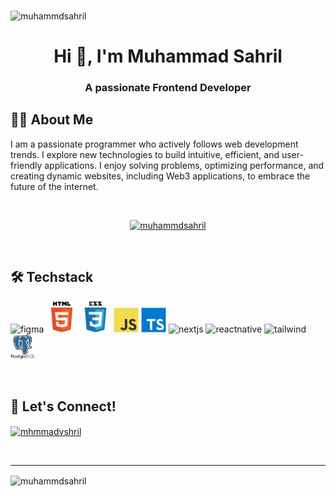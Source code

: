 ###
<p align="left"> <img src="https://komarev.com/ghpvc/?username=muhammdsahril&label=Profile%20views&color=0e75b6&style=flat" alt="muhammdsahril" /> </p>
<div>
  <h1 align="center">Hi 👋, I'm Muhammad Sahril</h1>
  <h3 align="center">A passionate Frontend Developer</h3>
  
<h2 align="left">👨‍💻 About Me</h2>
<p align="left">
  I am a passionate programmer who actively follows web development trends. I explore new technologies to build intuitive, efficient, and user-friendly applications. I enjoy solving problems, optimizing performance, and creating dynamic websites, including Web3 applications, to embrace the future of the internet.
</p>
<br>


  <p align="center">
    <a href="https://github.com/ryo-ma/github-profile-trophy">
      <img src="https://github-profile-trophy.vercel.app/?username=muhammdsahril" alt="muhammdsahril" />
    </a> 
  </p>
  <br>


<h2 align="left">🛠 Techstack</h2>
<p align="left">
  <img src="https://www.vectorlogo.zone/logos/figma/figma-icon.svg" alt="figma" width="40" height="40"/> 
  <img src="https://raw.githubusercontent.com/devicons/devicon/master/icons/html5/html5-original-wordmark.svg" alt="html5" width="50" height="50"/> 
  <img src="https://raw.githubusercontent.com/devicons/devicon/master/icons/css3/css3-original-wordmark.svg" alt="css3" width="50" height="50"/> 
  <img src="https://raw.githubusercontent.com/devicons/devicon/master/icons/javascript/javascript-original.svg" alt="javascript" width="40" height="40"/> 
  <img src="https://raw.githubusercontent.com/devicons/devicon/master/icons/typescript/typescript-original.svg" alt="typescript" width="40" height="40"/> 
  <img src="https://github.com/muhammdsahril/picture-source/blob/main/icons/framework/nextjs-bg-white(2).png" alt="nextjs" width="39" height="39"/>
  <img src="https://reactnative.dev/img/header_logo.svg" alt="reactnative" width="40" height="40"/> 
  <img src="https://www.vectorlogo.zone/logos/tailwindcss/tailwindcss-icon.svg" alt="tailwind" width="40" height="40"/>
  <img src="https://raw.githubusercontent.com/devicons/devicon/master/icons/postgresql/postgresql-original-wordmark.svg" alt="postgresql" width="40" height="40"/> 
</p>
<br>

<h2 align="left">🤝 Let's Connect!</h2>
<p align="left">
    <a href="https://instagram.com/mhmmadvshril" target="blank"><img align="center" src="https://raw.githubusercontent.com/rahuldkjain/github-profile-readme-generator/master/src/images/icons/Social/instagram.svg" alt="mhmmadvshril" height="30" width="40" />
    </a>
</p>
<br>

---

<p><img align="center" src="https://github-readme-stats.vercel.app/api/top-langs?username=muhammdsahril&show_icons=true&locale=en&layout=compact" alt="muhammdsahril" /></p>

